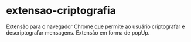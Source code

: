 # extensao-criptografia
 Extensão para o navegador Chrome que permite ao usuário criptografar e descriptografar mensagens.
 Extensão em forma de popUp.
